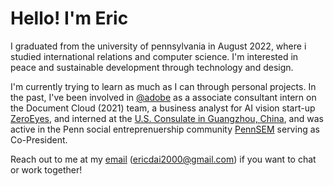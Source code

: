 # Hello! I'm Eric

I graduated from the university of pennsylvania in August 2022, where i studied international relations and computer science. I'm interested in peace and sustainable development through technology and design.

I'm currently trying to learn as much as I can through personal projects. In the past, I've been involved in [@adobe](http://github.com/adobe) as a associate consultant intern on the Document Cloud (2021) team, a business analyst for AI vision start-up [ZeroEyes](https://zeroeyes.com/), and interned at the [U.S. Consulate in Guangzhou, China](https://china.usembassy-china.org.cn/embassy-consulates/guangzhou/), and was active in the Penn social entreprenuership community [PennSEM](https://www.pennsem.org/) serving as Co-President.

Reach out to me at my [email](mailto:ericdai2000@gmail.com) (ericdai2000@gmail.com) if you want to chat or work together! 

<!--
**ericdai5/ericdai5** is a ✨ _special_ ✨ repository because its `README.md` (this file) appears on your GitHub profile.

Here are some ideas to get you started:

- 🔭 I’m currently working on ...
- 🌱 I’m currently learning ...
- 👯 I’m looking to collaborate on ...
- 🤔 I’m looking for help with ...
- 💬 Ask me about ...
- 📫 How to reach me: ...
- 😄 Pronouns: ...
- ⚡ Fun fact: ...
-->

